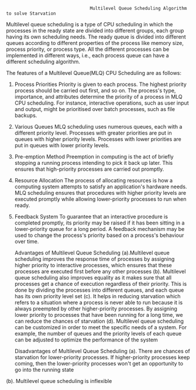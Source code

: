                                     Multilevel Queue Scheduling Algorithm to solve Starvation

Multilevel queue scheduling is a type of CPU scheduling in which the processes in the ready state are divided into different groups, each group having its own scheduling needs. The ready queue is divided into different queues according to different properties of the process like memory size, process priority, or process type. All the different processes can be implemented in different ways, i.e., each process queue can have a different scheduling algorithm.

The features of a Multilevel Queue(MLQ) CPU Scheduling are as follows:

1. Process Priorities
Priority is given to each process. The highest priority process should be carried out first, and so on.
The process's type, importance, and attributes determine the priority of a process in MLQ CPU scheduling.
For instance, interactive operations, such as user input and output, might be prioritised over batch processes, such as file backups.

2. Various Queues
MLQ scheduling uses numerous queues, each with a different priority level.
Processes with greater priorities are put in queues with higher priority levels.
Processes with lower priorities are put in queues with lower priority levels.

3. Pre-emption Method
Preemption in computing is the act of briefly stopping a running process intending to pick it back up later. 
This ensures that high-priority processes are carried out promptly.

4. Resource Allocation
The process of allocating resources is how a computing system attempts to satisfy an application's hardware needs.
MLQ scheduling ensures that procedures with higher priority levels are executed promptly while allowing lower-priority processes to run when ready.

5. Feedback System
To guarantee that an interactive procedure is completed promptly, its priority may be raised if it has been sitting in a lower-priority queue for a long period.
A feedback mechanism may be used to change the process's priority based on a process's behaviour over time.

    Advantages of Multilevel Queue Scheduling
(a).Multilevel queue scheduling improves the response time of processes by assigning higher priority to interactive processes, which ensures that these processes are executed first before any other processes
(b). Multilevel queue scheduling also improves equality as it makes sure that all processes get a chance of execution regardless of their priority. This is done by dividing the processes into different queues, and each queue has its own priority level set
(c). It helps in reducing starvation which refers to a situation where a process is never able to run because it is always preempted by other higher-priority processes. By assigning lower priority to processes that have been running for a long time, we can reduce the chances of starvation
(d). Multilevel queue scheduling can be customized in order to meet the specific needs of a system. For example, the number of queues and the priority levels of each queue can be adjusted to optimize the performance of the system

    Disadvantages of Multilevel Queue Scheduling
(a). There are chances of starvation for lower-priority processes. If higher-priority processes keep coming, then the lower-priority processes won't get an opportunity to go into the running state
 
(b). Multilevel queue scheduling is inflexible
